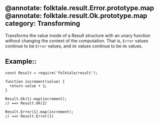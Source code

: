 @annotate: folktale.result.Error.prototype.map
@annotate: folktale.result.Ok.prototype.map
category: Transforming
---

Transforms the value inside of a Result structure with an unary function without
changing the context of the computation. That is, `Error` values continue to be
`Error` values, and `Ok` values continue to be `Ok` values.

## Example::

    const Result = require('folktale/result');
    
    function increment(value) {
      return value + 1;
    }
    
    Result.Ok(1).map(increment);
    // ==> Result.Ok(2)
    
    Result.Error(1).map(increment);
    // ==> Result.Error(1)
